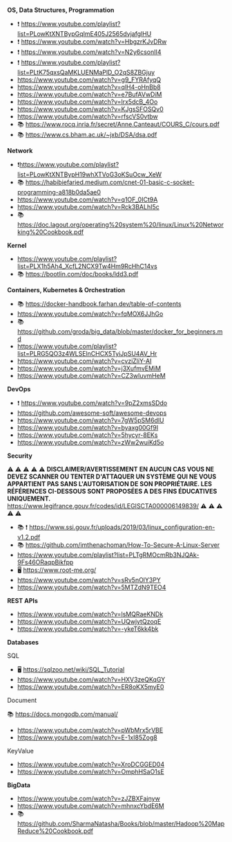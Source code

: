 **OS, Data Structures, Programmation**


-  ❗ https://www.youtube.com/playlist?list=PLowKtXNTBypGqImE405J2565dvjafglHU  
-  ❗ https://www.youtube.com/watch?v=HbgzrKJvDRw
-  ❗ https://www.youtube.com/watch?v=N2y6csonII4
-  ❗ https://www.youtube.com/playlist?list=PLtK75qxsQaMKLUENMaPlD_O2qS8ZBGjuy
-  https://www.youtube.com/watch?v=g9_FYRAfyqQ
-  https://www.youtube.com/watch?v=qlH4-oHnBb8
-  https://www.youtube.com/watch?v=e7BufAVwDiM
-  https://www.youtube.com/watch?v=lrx5dcB_4Oo
-  https://www.youtube.com/watch?v=KJgsSFOSQv0
-  https://www.youtube.com/watch?v=rfscVS0vtbw
- 📚  https://www.rocq.inria.fr/secret/Anne.Canteaut/COURS_C/cours.pdf
- 📚  https://www.cs.bham.ac.uk/~jxb/DSA/dsa.pdf

**Network**

-  ❗https://www.youtube.com/playlist?list=PLowKtXNTBypH19whXTVoG3oKSuOcw_XeW
- 📚 https://habibiefaried.medium.com/cnet-01-basic-c-socket-programming-a818b0da5ae0
-    https://www.youtube.com/watch?v=q1OF_0ICt9A
-    https://www.youtube.com/watch?v=Rck3BALhI5c
- 📚 https://doc.lagout.org/operating%20system%20/linux/Linux%20Networking%20Cookbook.pdf

**Kernel**


-  https://www.youtube.com/playlist?list=PLX1h5Ah4_XcfL2NCX9Tw4Hm9RcHhC14vs
-  📚  https://bootlin.com/doc/books/ldd3.pdf


**Containers, Kubernetes & Orchestration**

- 📚  https://docker-handbook.farhan.dev/table-of-contents
-  https://www.youtube.com/watch?v=fqMOX6JJhGo
- 📚  https://github.com/groda/big_data/blob/master/docker_for_beginners.md
-  https://www.youtube.com/playlist?list=PLRG5QO3z4WLSElnCHCX5TyiJpSU4AV_Hr
-  https://www.youtube.com/watch?v=cvziZliY-AI
-  https://www.youtube.com/watch?v=j3XufmvEMiM
-  https://www.youtube.com/watch?v=CZ3wIuvmHeM

**DevOps**

- ❗ https://www.youtube.com/watch?v=9pZ2xmsSDdo
-  https://github.com/awesome-soft/awesome-devops
-  https://www.youtube.com/watch?v=7gW5pSM6dlU
-  https://www.youtube.com/watch?v=byaxg00Gf9I
-  https://www.youtube.com/watch?v=5hycyr-8EKs
-  https://www.youtube.com/watch?v=zWw2wuiKd5o

**Security**

:warning: :warning: :warning: :warning: :warning:
 **__DISCLAIMER/AVERTISSEMENT__** 
**EN AUCUN CAS VOUS NE DEVEZ SCANNER OU TENTER D'ATTAQUER UN SYSTÈME QUI NE VOUS APPARTIENT PAS SANS L'AUTORISATION DE SON PROPRIÉTAIRE. LES RÉFÉRENCES CI-DESSOUS SONT PROPOSÉES A DES FINS ÉDUCATIVES UNIQUEMENT.** 
https://www.legifrance.gouv.fr/codes/id/LEGISCTA000006149839/
:warning: :warning: :warning: :warning: :warning:

- 📚  ❗ https://www.ssi.gouv.fr/uploads/2019/03/linux_configuration-en-v1.2.pdf
- 📚  https://github.com/imthenachoman/How-To-Secure-A-Linux-Server
-  https://www.youtube.com/playlist?list=PLTgRMOcmRb3NJQAk-9Fs46ORaqpBikfpp
- 🖥️  https://www.root-me.org/
-  https://www.youtube.com/watch?v=sRv5nOlY3PY
-  https://www.youtube.com/watch?v=5MTZdN9TEO4 

**REST APIs**

-  https://www.youtube.com/watch?v=lsMQRaeKNDk
-  https://www.youtube.com/watch?v=UQwjytQzoqE
-  https://www.youtube.com/watch?v=-ykeT6kk4bk

**Databases**

SQL

- 🖥️  https://sqlzoo.net/wiki/SQL_Tutorial
-  https://www.youtube.com/watch?v=HXV3zeQKqGY
-  https://www.youtube.com/watch?v=ER8oKX5myE0

 Document
 
📚 https://docs.mongodb.com/manual/
- https://www.youtube.com/watch?v=pWbMrx5rVBE
- https://www.youtube.com/watch?v=E-1xI85Zog8

KeyValue

- https://www.youtube.com/watch?v=XroDCGGED04
- https://www.youtube.com/watch?v=OmphHSaO1sE

**BigData**

-  https://www.youtube.com/watch?v=zJZBXFajnyw
-  https://www.youtube.com/watch?v=mhnxcYbdE6M
- 📚  https://github.com/SharmaNatasha/Books/blob/master/Hadoop%20MapReduce%20Cookbook.pdf
